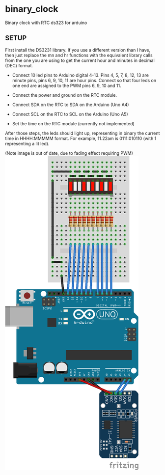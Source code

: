 # binary_clock
Binary clock with RTC ds323 for arduino

## SETUP

First install the DS3231 library. If you use a different version than I have, then just replace the mn and hr functions with the equivalent library calls from the one you are using to get the current hour and minutes in decimal (DEC) format.

* Connect 10 led pins to Arduino digital 4-13. Pins 4, 5, 7, 8, 12, 13 are minute pins, pins 6, 9, 10, 11 are hour pins. Connect so that four leds on one end are assigned to the PWM pins 6, 9, 10 and 11.

* Connect the power and ground on the RTC module.
* Connect SDA on the RTC to SDA on the Arduino (Uno A4)
* Connect SCL on the RTC to SCL on the Arduino (Uno A5)
* Set the time on the RTC module (currently not implemented)

After those steps, the leds should light up, representing in binary the current time in HHHH:MMMMM format.
For example, 11.22am is 0111:010110 (with 1 representing a lit led).

(Note image is out of date, due to fading effect requiring PWM)
![alt text](https://raw.githubusercontent.com/thebirdsbeak/binary_clock/master/rtc_poc.png)
